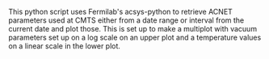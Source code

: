 This python script uses Fermilab's acsys-python to retrieve ACNET parameters used at CMTS either from a date range or interval from the current date and plot those.  This is set up to make a multiplot with vacuum parameters set up on a log scale on an upper plot and a temperature values on a linear scale in the lower plot.
